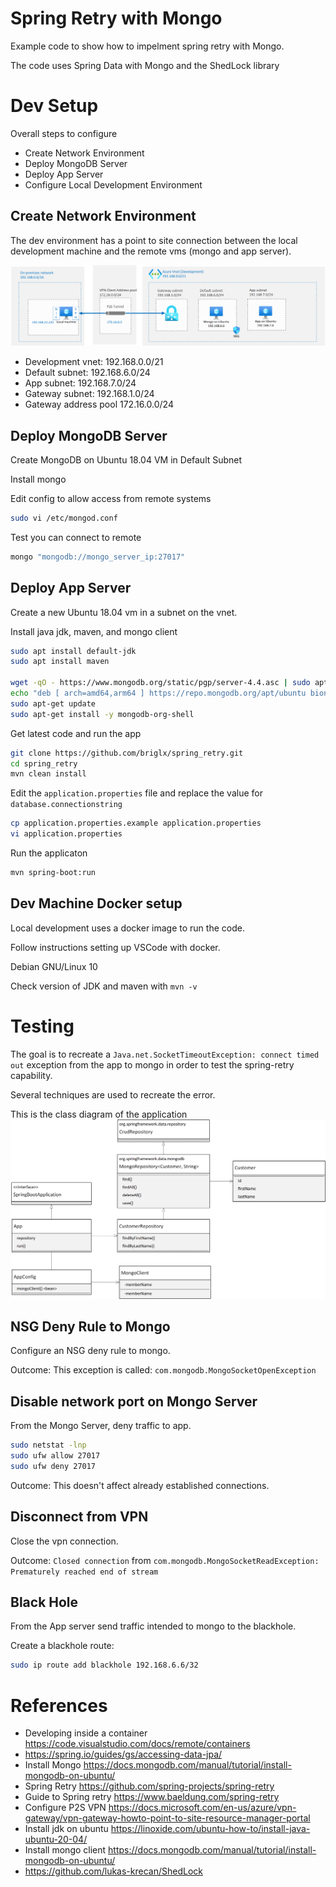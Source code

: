 # Spring Retry with Mongo

Example code to show how to impelment spring retry with Mongo.

The code uses Spring Data with Mongo and the ShedLock library


# Dev Setup

Overall steps to configure

- Create Network Environment
- Deploy MongoDB Server
- Deploy App Server
- Configure Local Development Environment

## Create Network Environment

The dev environment has a point to site connection between the local development machine and the remote vms (mongo and app server).

![Network Diagram](docs/SpringRetryDiagram.png)

- Development vnet: 192.168.0.0/21
- Default subnet: 192.168.6.0/24
- App subnet: 192.168.7.0/24
- Gateway subnet: 192.168.1.0/24
- Gateway address pool 172.16.0.0/24

## Deploy MongoDB Server

Create MongoDB on Ubuntu 18.04 VM in Default Subnet

Install mongo

Edit config to allow access from remote systems

```bash
sudo vi /etc/mongod.conf
```

Test you can connect to remote
```bash
mongo "mongodb://mongo_server_ip:27017"
```

## Deploy App Server

Create a new Ubuntu 18.04 vm in a subnet on the vnet. 

Install java jdk, maven, and mongo client

```bash
sudo apt install default-jdk
sudo apt install maven

wget -qO - https://www.mongodb.org/static/pgp/server-4.4.asc | sudo apt-key add -
echo "deb [ arch=amd64,arm64 ] https://repo.mongodb.org/apt/ubuntu bionic/mongodb-org/4.4 multiverse" | sudo tee /etc/apt/sources.list.d/mongodb-org-4.4.list
sudo apt-get update
sudo apt-get install -y mongodb-org-shell
```

Get latest code and run the app
```bash
git clone https://github.com/briglx/spring_retry.git
cd spring_retry
mvn clean install
```

Edit the `application.properties` file and replace the value for `database.connectionstring`
```bash
cp application.properties.example application.properties
vi application.properties
```

Run the applicaton
```bash
mvn spring-boot:run
```

## Dev Machine Docker setup

Local development uses a docker image to run the code. 

Follow instructions setting up VSCode with docker.

Debian GNU/Linux 10

Check version of JDK and maven with ```mvn -v```

# Testing

The goal is to recreate a `Java.net.SocketTimeoutException: connect timed out` exception from the app to mongo in order to test the spring-retry capability.

Several techniques are used to recreate the error.

This is the class diagram of the application
![Class Diagram](docs/ClassDiagram.png)


## NSG Deny Rule to Mongo

Configure an NSG deny rule to mongo.

Outcome: This exception is called:  `com.mongodb.MongoSocketOpenException`

## Disable network port on Mongo Server 

From the Mongo Server, deny traffic to app.

```bash
sudo netstat -lnp
sudo ufw allow 27017
sudo ufw deny 27017
```
Outcome: This doesn't affect already established connections.

## Disconnect from VPN

Close the vpn connection.

Outcome: `Closed connection` from `com.mongodb.MongoSocketReadException: Prematurely reached end of stream`

## Black Hole

From the App server send traffic intended to mongo to the blackhole.

Create a blackhole route:

```bash
sudo ip route add blackhole 192.168.6.6/32
```


# References
- Developing inside a container https://code.visualstudio.com/docs/remote/containers
- https://spring.io/guides/gs/accessing-data-jpa/
- Install Mongo https://docs.mongodb.com/manual/tutorial/install-mongodb-on-ubuntu/
- Spring Retry https://github.com/spring-projects/spring-retry
- Guide to Spring retry https://www.baeldung.com/spring-retry
- Configure P2S VPN https://docs.microsoft.com/en-us/azure/vpn-gateway/vpn-gateway-howto-point-to-site-resource-manager-portal
- Install jdk on ubuntu https://linoxide.com/ubuntu-how-to/install-java-ubuntu-20-04/
- Install mongo client https://docs.mongodb.com/manual/tutorial/install-mongodb-on-ubuntu/
- https://github.com/lukas-krecan/ShedLock

